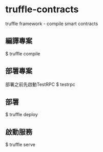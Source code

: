 # truffle-contracts
truffle framework - compile smart contracts

##  編譯專案
$ truffle compile

## 部署專案
部署之前先啟動TestRPC
$ testrpc

## 部署
$ truffle deploy

## 啟動服務
$ truffle serve